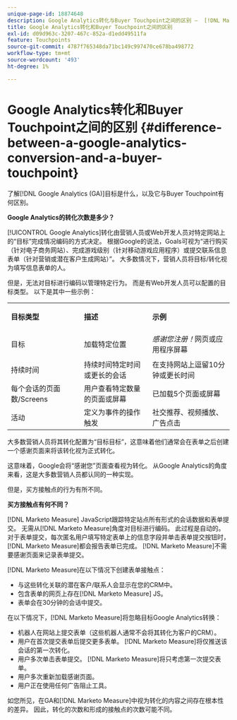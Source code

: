 ```yaml
---
unique-page-id: 18874648
description: Google Analytics转化与Buyer Touchpoint之间的区别 —  [!DNL Marketo Measure]
title: Google Analytics转化和Buyer Touchpoint之间的区别
exl-id: d09d963c-3207-467c-852a-d1edd49511fa
feature: Touchpoints
source-git-commit: 4787f765348da71bc149c997470ce678ba498772
workflow-type: tm+mt
source-wordcount: '493'
ht-degree: 1%

---
```


# Google Analytics转化和Buyer Touchpoint之间的区别 {#difference-between-a-google-analytics-conversion-and-a-buyer-touchpoint}

了解[!DNL Google Analytics (GA)]目标是什么，以及它与Buyer Touchpoint有何区别。

**Google Analytics的转化次数是多少？**

[!UICONTROL Google Analytics]转化由营销人员或Web开发人员对特定网站上的“目标”完成情况编码的方式决定。 根据Google的说法，Goals可视为“进行购买（针对电子商务网站）、完成游戏级别（针对移动游戏应用程序）或提交联系信息表单（针对营销或潜在客户生成网站）”。 大多数情况下，营销人员将目标/转化视为填写信息表单的人。

但是，无法对目标进行编码以管理特定行为。 而是有Web开发人员可以配置的目标类型。 以下是其中一些示例：

<table> 
 <colgroup> 
  <col> 
  <col> 
  <col> 
 </colgroup> 
 <tbody> 
  <tr> 
   <td><strong>目标类型</strong></td> 
   <td><p><strong>描述</strong></p></td> 
   <td><strong>示例</strong></td> 
  </tr> 
  <tr> 
   <td><p>目标</p></td> 
   <td>加载特定位置</td> 
   <td><em>感谢您注册！</em>网页或应用程序屏幕</td> 
  </tr> 
  <tr> 
   <td>持续时间</td> 
   <td>持续时间特定时间或更长的会话</td> 
   <td>在支持网站上逗留10分钟或更长时间</td> 
  </tr> 
  <tr> 
   <td>每个会话的页面数/Screens</td> 
   <td>用户查看特定数量的页面或屏幕</td> 
   <td>已加载5个页面或屏幕</td> 
  </tr> 
  <tr> 
   <td>活动</td> 
   <td>定义为事件的操作触发</td> 
   <td>社交推荐、视频播放、广告点击</td> 
  </tr> 
 </tbody> 
</table>

大多数营销人员将其转化配置为“目标目标”，这意味着他们通常会在表单之后创建一个感谢页面来将该转化视为正式转化。

这意味着，Google会将“感谢您”页面查看视为转化。 从Google Analytics的角度来看，这是大多数营销人员都认同的一种实现。

但是，买方接触点的行为有所不同。

**买方接触点有何不同？**

[!DNL Marketo Measure] JavaScript跟踪特定站点所有形式的会话数据和表单提交。 无需从[!DNL Marketo Measure]角度对目标进行编码。 此过程是自动的。 对于表单提交，每次匿名用户填写特定表单上的信息字段并单击表单提交按钮时，[!DNL Marketo Measure]都会报告表单已完成。 [!DNL Marketo Measure]不需要感谢页面来记录表单提交。

[!DNL Marketo Measure]在以下情况下创建表单接触点：

* 与这些转化关联的潜在客户/联系人会显示在您的CRM中。
* 包含表单的网页上存在[!DNL Marketo Measure] JS。
* 表单会在30分钟的会话中提交。

在以下情况下，[!DNL Marketo Measure]将忽略目标Google Analytics转换：

* 机器人在网站上提交表单（这些机器人通常不会将其转化为客户的CRM）。
* 用户在首次提交表单后提交更多表单。 [!DNL Marketo Measure]将仅推送该会话的第一次转化。
* 用户多次单击表单提交。 [!DNL Marketo Measure]将只考虑第一次提交表单。
* 用户多次重新加载感谢页面。
* 用户正在使用任何广告阻止工具。

如您所见，在GA和[!DNL Marketo Measure]中视为转化的内容之间存在根本性的差异。 因此，转化的次数和形成的接触点的次数可能不同。
